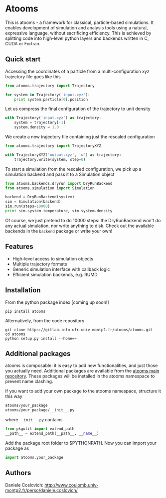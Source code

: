 Atooms
======

This is atooms - a framework for classical, particle-based simulations. It enables development of simulation and analysis tools using a natural, expressive language, without sacrificing efficiency. This is achieved by splitting code into high-level python layers and backends written in C, CUDA or Fortran.

Quick start
-----------

Accessing the coordinates of a particle from a multi-configuration xyz trajectory file goes like this
```python
from atooms.trajectory import Trajectory

for system in Trajectory('input.xyz'):
    print system.particle[0].position
```

Let us compress the final configuration of the trajectory to unit density
```python
with Trajectory('input.xyz') as trajectory:
    system = trajectory[-1]
    system.density = 1.0
```

We create a new trajectory file containing just the rescaled configuration
```python
from atooms.trajectory import TrajectoryXYZ

with TrajectoryXYZ('output.xyz', 'w') as trajectory:
    trajectory.write(system, step=0)
```

To start a simulation from the rescaled configuration, we pick up a simulation backend and pass it to a Simulation object
```python
from atooms.backends.dryrun import DryRunBackend
from atooms.simulation import Simulation

backend = DryRunBackend(system)
sim = Simulation(backend)
sim.run(steps=10000)
print sim.system.temperature, sim.system.density
```
Of course, we just pretend to do 10000 steps: the DryRunBackend won't do any actual simulation, nor write anything to disk. Check out the available backends in the `backend` package or write your own!


Features
--------
- High-level access to simulation objects
- Multiple trajectory formats
- Generic simulation interface with callback logic
- Efficient simulation backends, e.g. RUMD


Installation
------------
From the python package index [coming up soon!]
```
pip install atooms
```

Alternatively, from the code repository
```
git clone https://gitlab.info-ufr.univ-montp2.fr/atooms/atooms.git
cd atooms
python setup.py install --home=~
```

Additional packages 
-------------------
atooms is composable: it is easy to add new functionalities, and just those you actually need.
Additional packages are available from the [atooms main repository](https://gitlab.info-ufr.univ-montp2.fr/atooms).
These packages will be installed in the atooms namespace to prevent name clashing.

If you want to add your own package to the atooms namespace, structure it this way
```bash
atooms/your_package
atooms/your_package/__init__.py
```

where ```__init__.py``` contains

```python
from pkgutil import extend_path
__path__ = extend_path(__path__, __name__)
```

Add the package root folder to $PYTHONPATH. Now you can import your package as

```python
import atooms.your_package
```

Authors
-------
Daniele Coslovich: http://www.coulomb.univ-montp2.fr/perso/daniele.coslovich/

